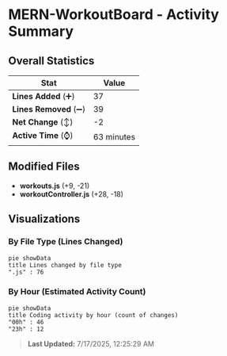 # MERN-WorkoutBoard - Activity Summary 

## Overall Statistics

| Stat                   | Value                                                             |
| ---------------------- | ----------------------------------------------------------------- |
| **Lines Added** (➕)   | 37                                          |
| **Lines Removed** (➖) | 39                                        |
| **Net Change** (↕)    | -2                |
| **Active Time** (⌚)   | 63 minutes |


## Modified Files
- **workouts.js** (+9, -21)
- **workoutController.js** (+28, -18)

## Visualizations

### By File Type (Lines Changed)

```mermaid
pie showData
title Lines changed by file type
".js" : 76
```

### By Hour (Estimated Activity Count)

```mermaid
pie showData
title Coding activity by hour (count of changes)
"00h" : 46
"23h" : 12
```


> **Last Updated:** 7/17/2025, 12:25:29 AM